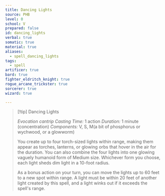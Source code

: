 ```yaml
---
title: Dancing Lights
source: PHB
level: 0
school: V
prepared: false
id: dancing_lights
verbal: true
somatic: true
material: true
aliases:
  - spell_dancing_lights
tags:
  - spell
artificer: true
bard: true
fighter_eldritch_knight: true
rogue_arcane_trickster: true
sorcerer: true
wizard: true

---
```

>[!tip] Dancing Lights
>
> *Evocation cantrip*
> *Casting Time:* 1 action
> *Duration:* 1 minute (concentration)
> *Components:* V, S, M(a bit of phosphorus or wychwood, or a glowworm)
>
>You create up to four torch-sized lights within range, making them appear as torches, lanterns, or glowing orbs that hover in the air for the duration. You can also combine the four lights into one glowing vaguely humanoid form of Medium size. Whichever form you choose, each light sheds dim light in a 10-foot radius.
>
>As a bonus action on your turn, you can move the lights up to 60 feet to a new spot within range. A light must be within 20 feet of another light created by this spell, and a light winks out if it exceeds the spell's range.
>

